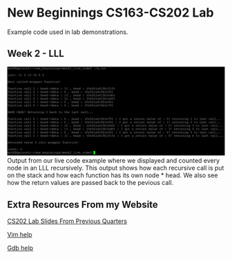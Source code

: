 # New Beginnings CS163-CS202 Lab
Example code used in lab demonstrations.

## Week 2 - LLL

![image](https://github.com/Matthew-Hubbard/new_beginnings_lab_fa19/blob/master/images/week2/week2_recursion_live_code.PNG?raw=true)
Output from our live code example where we displayed and counted every node in an LLL recursively. This output shows how each recursive call is put on the stack and how each function has its own node * head. We also see how the return values are passed back to the pevious call.

## Extra Resources From my Website

[CS202 Lab Slides From Previous Quarters](http://web.cecs.pdx.edu/~mrh8/cs202.html)

[Vim help](http://web.cecs.pdx.edu/~mrh8/vim.html)

[Gdb help](http://web.cecs.pdx.edu/~mrh8/gdb.html)
